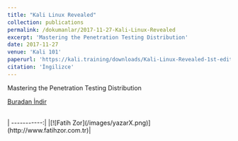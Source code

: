 ```yaml
---
title: "Kali Linux Revealed"
collection: publications
permalink: /dokumanlar/2017-11-27-Kali-Linux-Revealed
excerpt: 'Mastering the Penetration Testing Distribution'
date: 2017-11-27
venue: 'Kali 101'
paperurl: 'https://kali.training/downloads/Kali-Linux-Revealed-1st-edition.pdf'
citation: 'İngilizce'
---
```



Mastering the Penetration Testing Distribution

[Buradan İndir](https://kali.training/downloads/Kali-Linux-Revealed-1st-edition.pdf)

<br>
| -----------:|
|[![Fatih Zor](/images/yazarX.png)](http://www.fatihzor.com.tr)|

